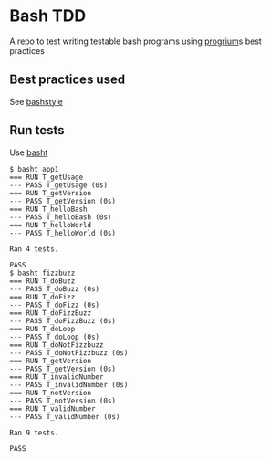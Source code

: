 # Bash TDD

A repo to test writing testable bash programs using [progrium](https://github.com/progrium)s best practices

## Best practices used

See [bashstyle](https://github.com/progrium/bashstyle)

## Run tests

Use [basht](https://github.com/progrium/basht)

```
$ basht app1
=== RUN T_getUsage
--- PASS T_getUsage (0s)
=== RUN T_getVersion
--- PASS T_getVersion (0s)
=== RUN T_helloBash
--- PASS T_helloBash (0s)
=== RUN T_helloWorld
--- PASS T_helloWorld (0s)

Ran 4 tests.

PASS
$ basht fizzbuzz
=== RUN T_doBuzz
--- PASS T_doBuzz (0s)
=== RUN T_doFizz
--- PASS T_doFizz (0s)
=== RUN T_doFizzBuzz
--- PASS T_doFizzBuzz (0s)
=== RUN T_doLoop
--- PASS T_doLoop (0s)
=== RUN T_doNotFizzbuzz
--- PASS T_doNotFizzbuzz (0s)
=== RUN T_getVersion
--- PASS T_getVersion (0s)
=== RUN T_invalidNumber
--- PASS T_invalidNumber (0s)
=== RUN T_notVersion
--- PASS T_notVersion (0s)
=== RUN T_validNumber
--- PASS T_validNumber (0s)

Ran 9 tests.

PASS
```
